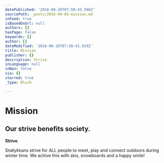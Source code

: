 ```yaml
---
datePublished: '2016-08-26T07:50:43.566Z'
sourcePath: _posts/2016-04-05-mission.md
inFeed: true
isBasedOnUrl: null
authors: []
hasPage: false
keywords: []
author: []
dateModified: '2016-08-26T07:50:41.929Z'
title: Mission
publisher: {}
description: Strive.
inLanguage: null
inNav: false
via: {}
starred: true
_type: Blurb

---
```

# Mission

## Our strive benefits society.

**Strive**.

Snølykkans strive for ALL people to meet, play and connect outdoors during winter time. We achive this with skis, snowboards and a happy smile!